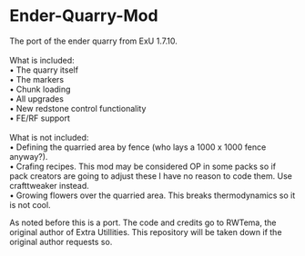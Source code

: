 # Ender-Quarry-Mod
The port of the ender quarry from ExU 1.7.10.<br />
<br />
What is included:<br />
• The quarry itself<br />
• The markers<br />
• Chunk loading<br />
• All upgrades<br />
• New redstone control functionality<br />
• FE/RF support<br />
<br />
What is not included: <br />
• Defining the quarried area by fence (who lays a 1000 x 1000 fence anyway?). <br />
• Crafing recipes. This mod may be considered OP in some packs so if pack creators are going to adjust these I have no reason to code them. Use crafttweaker instead.<br />
• Growing flowers over the quarried area. This breaks thermodynamics so it is not cool.<br />

As noted before this is a port. The code and credits go to RWTema, the original author of Extra Utillities. This repository will be taken down if the original author requests so.<br />
